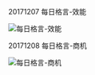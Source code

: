 20171207 每日格言-效能

![每日格言-效能](http://img.zcool.cn/community/01bcd05a28b9a8a801216e8d728860.jpg@1280w_1l_2o_100sh.jpg)

20171208 每日格言-商机

![每日格言-商机](http://img.zcool.cn/community/018eaf5a2a03dca80120ba38534ff9.jpg@1280w_1l_2o_100sh.jpg)
